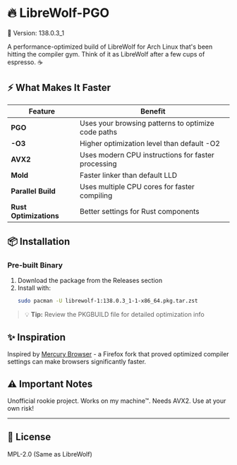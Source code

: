 # 🔥 LibreWolf-PGO 

📌 Version: 138.0.3_1

A performance-optimized build of LibreWolf for Arch Linux that's been hitting the compiler gym. Think of it as LibreWolf after a few cups of espresso. ☕

## ⚡ What Makes It Faster

| Feature | Benefit |
|---------|---------|
| **PGO** | Uses your browsing patterns to optimize code paths |
| **-O3** | Higher optimization level than default -O2 |
| **AVX2** | Uses modern CPU instructions for faster processing |
| **Mold** | Faster linker than default LLD |
| **Parallel Build** | Uses multiple CPU cores for faster compiling |
| **Rust Optimizations** | Better settings for Rust components |

## 📦 Installation

### Pre-built Binary

1. Download the package from the Releases section
2. Install with:
   ```bash
   sudo pacman -U librewolf-1:138.0.3_1-1-x86_64.pkg.tar.zst
   ```
> 💡 **Tip:** Review the PKGBUILD file for detailed optimization info

## ✨ Inspiration

Inspired by [Mercury Browser](https://github.com/Alex313031/Mercury) - a Firefox fork that proved optimized compiler settings can make browsers significantly faster. 

## ⚠️ Important Notes

Unofficial rookie project. Works on my machine™. Needs AVX2. Use at your own risk!

---

## 📄 License

MPL-2.0 (Same as LibreWolf)
